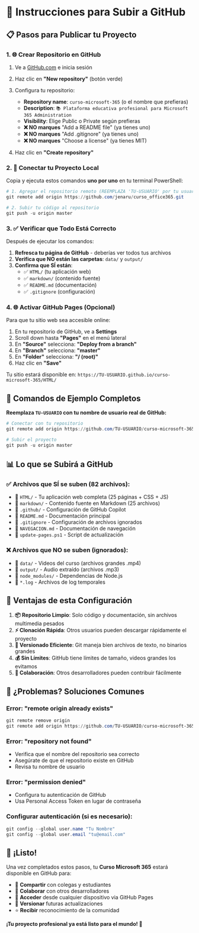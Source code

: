 # 🚀 Instrucciones para Subir a GitHub

## 📋 Pasos para Publicar tu Proyecto

### 1. 🌐 Crear Repositorio en GitHub

1. Ve a [GitHub.com](https://github.com) e inicia sesión
2. Haz clic en **"New repository"** (botón verde)
3. Configura tu repositorio:

   - **Repository name**: `curso-microsoft-365` (o el nombre que prefieras)
   - **Description**: `📚 Plataforma educativa profesional para Microsoft 365 Administration`
   - **Visibility**: Elige Public o Private según prefieras
   - **❌ NO marques** "Add a README file" (ya tienes uno)
   - **❌ NO marques** "Add .gitignore" (ya tienes uno)
   - **❌ NO marques** "Choose a license" (ya tienes MIT)

4. Haz clic en **"Create repository"**

### 2. 📡 Conectar tu Proyecto Local

Copia y ejecuta estos comandos **uno por uno** en tu terminal PowerShell:

```powershell
# 1. Agregar el repositorio remoto (REEMPLAZA 'TU-USUARIO' por tu usuario de GitHub)
git remote add origin https://github.com/jenaru/curso_office365.git

# 2. Subir tu código al repositorio
git push -u origin master
```

### 3. ✅ Verificar que Todo Está Correcto

Después de ejecutar los comandos:

1. **Refresca tu página de GitHub** - deberías ver todos tus archivos
2. **Verifica que NO están las carpetas**: `data/` y `output/`
3. **Confirma que SÍ están**:
   - ✅ `HTML/` (tu aplicación web)
   - ✅ `markdown/` (contenido fuente)
   - ✅ `README.md` (documentación)
   - ✅ `.gitignore` (configuración)

### 4. 🌐 Activar GitHub Pages (Opcional)

Para que tu sitio web sea accesible online:

1. En tu repositorio de GitHub, ve a **Settings**
2. Scroll down hasta **"Pages"** en el menú lateral
3. En **"Source"** selecciona: **"Deploy from a branch"**
4. En **"Branch"** selecciona: **"master"**
5. En **"Folder"** selecciona: **"/ (root)"**
6. Haz clic en **"Save"**

Tu sitio estará disponible en: `https://TU-USUARIO.github.io/curso-microsoft-365/HTML/`

## 🔧 Comandos de Ejemplo Completos

**Reemplaza `TU-USUARIO` con tu nombre de usuario real de GitHub:**

```powershell
# Conectar con tu repositorio
git remote add origin https://github.com/TU-USUARIO/curso-microsoft-365.git

# Subir el proyecto
git push -u origin master
```

## 📊 Lo que se Subirá a GitHub

### ✅ **Archivos que SÍ se suben (82 archivos):**

- 📁 `HTML/` - Tu aplicación web completa (25 páginas + CSS + JS)
- 📁 `markdown/` - Contenido fuente en Markdown (25 archivos)
- 📁 `.github/` - Configuración de GitHub Copilot
- 📄 `README.md` - Documentación principal
- 📄 `.gitignore` - Configuración de archivos ignorados
- 📄 `NAVEGACION.md` - Documentación de navegación
- 📄 `update-pages.ps1` - Script de actualización

### ❌ **Archivos que NO se suben (ignorados):**

- 📁 `data/` - Videos del curso (archivos grandes .mp4)
- 📁 `output/` - Audio extraído (archivos .mp3)
- 📁 `node_modules/` - Dependencias de Node.js
- 📄 `*.log` - Archivos de log temporales

## 🎯 Ventajas de esta Configuración

1. **📦 Repositorio Limpio**: Solo código y documentación, sin archivos multimedia pesados
2. **⚡ Clonación Rápida**: Otros usuarios pueden descargar rápidamente el proyecto
3. **🔄 Versionado Eficiente**: Git maneja bien archivos de texto, no binarios grandes
4. **💰 Sin Límites**: GitHub tiene límites de tamaño, videos grandes los evitamos
5. **👥 Colaboración**: Otros desarrolladores pueden contribuir fácilmente

## 🚨 ¿Problemas? Soluciones Comunes

### Error: "remote origin already exists"

```powershell
git remote remove origin
git remote add origin https://github.com/TU-USUARIO/curso-microsoft-365.git
```

### Error: "repository not found"

- Verifica que el nombre del repositorio sea correcto
- Asegúrate de que el repositorio existe en GitHub
- Revisa tu nombre de usuario

### Error: "permission denied"

- Configura tu autenticación de GitHub
- Usa Personal Access Token en lugar de contraseña

### Configurar autenticación (si es necesario):

```powershell
git config --global user.name "Tu Nombre"
git config --global user.email "tu@email.com"
```

## 🎉 ¡Listo!

Una vez completados estos pasos, tu **Curso Microsoft 365** estará disponible en GitHub para:

- 👥 **Compartir** con colegas y estudiantes
- 🤝 **Colaborar** con otros desarrolladores
- 📱 **Acceder** desde cualquier dispositivo via GitHub Pages
- 🔄 **Versionar** futuras actualizaciones
- ⭐ **Recibir** reconocimiento de la comunidad

**¡Tu proyecto profesional ya está listo para el mundo! 🌟**
